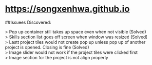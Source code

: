 # https://songxenhwa.github.io

##Issuees Discovered:
<p>
> Pop up container still takes up space even when not visible (Solved)
  <br>
> Skills section list goes off screen when window was resized (Solved)
  <br>
> Lastt project tiles would not create pop up unless pop up of another project is opened. Closing is fine (Solved)
  <br>
> Image slider would not work if the project tiles were clicked first
  <br>
> Image section for the project is not align properly
</p>
